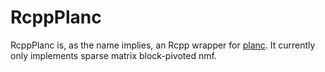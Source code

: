 # RcppPlanc

RcppPlanc is, as the name implies, an Rcpp wrapper for [planc](https://github.com/ramkikannan/planc). It currently
only implements sparse matrix block-pivoted nmf.
